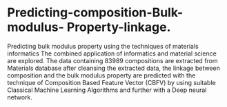 # Predicting-composition-Bulk-modulus- Property-linkage.
Predicting bulk modulus property using the techniques of materials informatics
The combined application of informatics and material science are explored. The data containing 83989 compositions are extracted from Materials database after cleansing the extracted data, the linkage between composition and the bulk modulus property are predicted with the technique of Composition Based Feature Vector (CBFV) by using suitable Classical Machine Learning Algorithms and further with a Deep neural network. 
